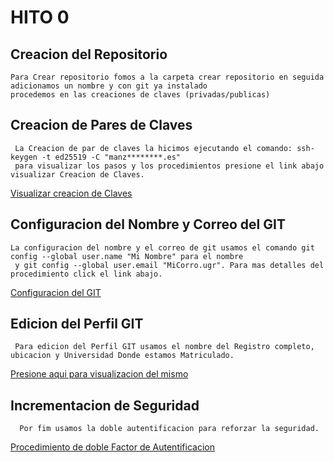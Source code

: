 # HITO 0

## Creacion del Repositorio 
    Para Crear repositorio fomos a la carpeta crear repositorio en seguida adicionamos un nombre y con git ya instalado 
    procedemos en las creaciones de claves (privadas/publicas)

## Creacion de Pares de Claves 
     La Creacion de par de claves la hicimos ejecutando el comando: ssh-keygen -t ed25519 -C "manz********.es"
     para visualizar los pasos y los procedimientos presione el link abajo visualizar Creacion de Claves.
   [Visualizar creacion de Claves](./creaciondeClave.md)
   
## Configuracion del Nombre y Correo del GIT
    La configuracion del nombre y el correo de git usamos el comando git config --global user.name "Mi Nombre" para el nombre
     y git config --global user.email "MiCorro.ugr". Para mas detalles del procedimiento click el link abajo.
   [Configuracion del GIT](./creaciondeClave.md)
   
## Edicion del Perfil GIT
     Para edicion del Perfil GIT usamos el nombre del Registro completo, ubicacion y Universidad Donde estamos Matriculado.
  [Presione aqui para visualizacion del mismo](./creaciondeClave.md)
  
## Incrementacion de Seguridad
      Por fim usamos la doble autentificacion para reforzar la seguridad.
   [Procedimiento de doble Factor de Autentificacion](./creaciondeClave.md)
